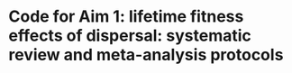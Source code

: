 # Code for Aim 1: lifetime fitness effects of dispersal: systematic review and meta-analysis protocols
